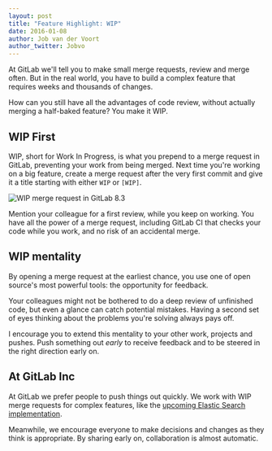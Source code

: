 ```yaml
---
layout: post
title: "Feature Highlight: WIP"
date: 2016-01-08
author: Job van der Voort
author_twitter: Jobvo
---
```


At GitLab we'll tell you to make small merge requests, review and merge
often. But in the real world, you have to build a complex feature that
requires weeks and thousands of changes.

How can you still have all the advantages of code review, without actually
merging a half-baked feature? You make it WIP.

<!-- more -->

## WIP First

WIP, short for Work In Progress, is what you prepend to a merge request in
GitLab, preventing your work from being merged.
Next time you're working on a big feature, create a merge request after the
very first commit and give it a title starting with either `WIP` or `[WIP]`.

![WIP merge request in GitLab 8.3](/images/8_3/wip.png)

Mention your colleague for a first review, while you keep on working.
You have all the power of a merge request, including GitLab CI that checks your code
while you work, and no risk of an accidental merge.

## WIP mentality

By opening a merge request at the earliest chance, you use one of
open source's most powerful tools: the opportunity for feedback.

Your colleagues might not be bothered to do a deep review of unfinished code,
but even a glance can catch potential mistakes. Having a second set of eyes
thinking about the problems you're solving always pays off.

I encourage you to extend this mentality to your other work,
projects and pushes. Push something out *early* to receive feedback and
to be steered in the right direction early on.

## At GitLab Inc

At GitLab we prefer people to push things out quickly. We work with WIP merge
requests for complex features, like the [upcoming Elastic Search implementation](https://gitlab.com/gitlab-org/gitlab-ee/merge_requests/109).

Meanwhile, we encourage everyone to make decisions and changes as they think
is appropriate. By sharing early on, collaboration is almost automatic.

